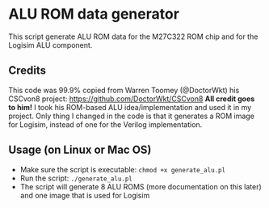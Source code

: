 # ALU ROM data generator

This script generate ALU ROM data for the M27C322 ROM chip and for the Logisim ALU component.

## Credits

This code was 99.9% copied from Warren Toomey (@DoctorWkt) his CSCvon8 project: https://github.com/DoctorWkt/CSCvon8
**All credit goes to him!** I took his ROM-based ALU idea/implementation and used it in my project.
Only thing I changed in the code is that it generates a ROM image for Logisim, instead of one for the Verilog implementation.

## Usage (on Linux or Mac OS)

- Make sure the script is executable: `chmod +x generate_alu.pl`
- Run the script: `./generate_alu.pl`
- The script will generate 8 ALU ROMS (more documentation on this later) and one image that is used for Logisim
